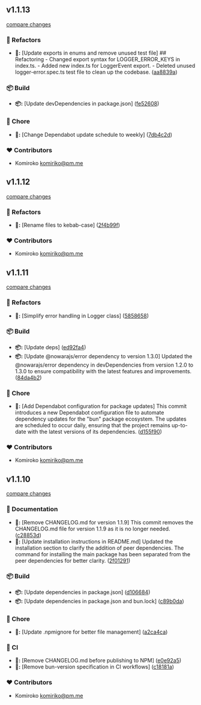 
## v1.1.13

[compare changes](https://github.com/NowaraJS/logger/compare/v1.1.12...v1.1.13)

### 🧹 Refactors

- **🧹:** [Update exports in enums and remove unused test file] ## Refactoring - Changed export syntax for LOGGER_ERROR_KEYS in index.ts. - Added new index.ts for LoggerEvent export. - Deleted unused logger-error.spec.ts test file to clean up the codebase. ([aa8839a](https://github.com/NowaraJS/logger/commit/aa8839a))

### 📦 Build

- **📦:** [Update devDependencies in package.json] ([fe52608](https://github.com/NowaraJS/logger/commit/fe52608))

### 🦉 Chore

- **🦉:** [Change Dependabot update schedule to weekly] ([7db4c2d](https://github.com/NowaraJS/logger/commit/7db4c2d))

### ❤️ Contributors

- Komiroko <komiriko@pm.me>

## v1.1.12

[compare changes](https://github.com/NowaraJS/logger/compare/v1.1.11...v1.1.12)

### 🧹 Refactors

- **🧹:** [Rename files to kebab-case] ([2f4b99f](https://github.com/NowaraJS/logger/commit/2f4b99f))

### ❤️ Contributors

- Komiroko <komiriko@pm.me>

## v1.1.11

[compare changes](https://github.com/NowaraJS/logger/compare/v1.1.10...v1.1.11)

### 🧹 Refactors

- **🧹:** [Simplify error handling in Logger class] ([5858658](https://github.com/NowaraJS/logger/commit/5858658))

### 📦 Build

- **📦:** [Update deps] ([ed92fa4](https://github.com/NowaraJS/logger/commit/ed92fa4))
- **📦:** [Update @nowarajs/error dependency to version 1.3.0] Updated the @nowarajs/error dependency in devDependencies from version 1.2.0 to 1.3.0 to ensure compatibility with the latest features and improvements. ([84da4b2](https://github.com/NowaraJS/logger/commit/84da4b2))

### 🦉 Chore

- **🦉:** [Add Dependabot configuration for package updates] This commit introduces a new Dependabot configuration file to automate dependency updates for the "bun" package ecosystem. The updates are scheduled to occur daily, ensuring that the project remains up-to-date with the latest versions of its dependencies. ([d155f90](https://github.com/NowaraJS/logger/commit/d155f90))

### ❤️ Contributors

- Komiroko <komiriko@pm.me>

## v1.1.10

[compare changes](https://github.com/NowaraJS/logger/compare/v1.1.9...v1.1.10)

### 📖 Documentation

- **📖:** [Remove CHANGELOG.md for version 1.1.9] This commit removes the CHANGELOG.md file for version 1.1.9 as it is no longer needed. ([c28853d](https://github.com/NowaraJS/logger/commit/c28853d))
- **📖:** [Update installation instructions in README.md] Updated the installation section to clarify the addition of peer dependencies. The command for installing the main package has been separated from the peer dependencies for better clarity. ([2f01291](https://github.com/NowaraJS/logger/commit/2f01291))

### 📦 Build

- **📦:** [Update dependencies in package.json] ([d106684](https://github.com/NowaraJS/logger/commit/d106684))
- **📦:** [Update dependencies in package.json and bun.lock] ([c89b0da](https://github.com/NowaraJS/logger/commit/c89b0da))

### 🦉 Chore

- **🦉:** [Update .npmignore for better file management] ([a2ca4ca](https://github.com/NowaraJS/logger/commit/a2ca4ca))

### 🤖 CI

- **🤖:** [Remove CHANGELOG.md before publishing to NPM] ([e0e92a5](https://github.com/NowaraJS/logger/commit/e0e92a5))
- **🤖:** [Remove bun-version specification in CI workflows] ([c18181a](https://github.com/NowaraJS/logger/commit/c18181a))

### ❤️ Contributors

- Komiroko <komiriko@pm.me>

